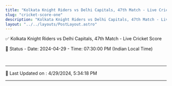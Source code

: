 ```yaml
---
title: "Kolkata Knight Riders vs Delhi Capitals, 47th Match - Live Cricket Score"
slug: "cricket-score-one"
description: "Kolkata Knight Riders vs Delhi Capitals, 47th Match - Live Cricket Score - Date: 2024-04-29 - Time: 07:30:00 PM (Indian Local Time)."
layout: "../../layouts/PostLayout.astro"
--- 
```


✅ Kolkata Knight Riders vs Delhi Capitals, 47th Match - Live Cricket Score

📑 Status - Date: 2024-04-29 - Time: 07:30:00 PM (Indian Local Time)

<br />

***

📝 Last Updated on : 4/29/2024, 5:34:18 PM

***

